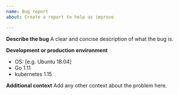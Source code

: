 ```yaml
---
name: Bug report
about: Create a report to help us improve

---
```


**Describe the bug**
A clear and concise description of what the bug is.

**Development or production environment**
 - OS: [e.g. Ubuntu 18.04]
 - Go 1.11
 - kubernetes 1.15

**Additional context**
Add any other context about the problem here.
